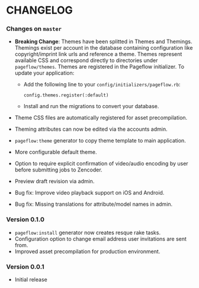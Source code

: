 # CHANGELOG

### Changes on `master`

- **Breaking Change**: Themes have been splitted in Themes and Themings. Themings
  exist per account in the database containing configuration like
  copyright/imprint link urls and reference a theme. Themes represent
  available CSS and correspond directly to directories under
  `pageflow/themes`. Themes are registered in the Pageflow
  initializer. To update your application:

  * Add the following line to your `config/initializers/pageflow.rb`:

        config.themes.register(:default)

  * Install and run the migrations to convert your database.

- Theme CSS files are automatically registered for asset precompilation.
- Theming attributes can now be edited via the accounts admin.
- `pageflow:theme` generator to copy theme template to main application.

- More configurable default theme.
- Option to require explicit confirmation of video/audio encoding by user
  before submitting jobs to Zencoder.
- Preview draft revision via admin.

- Bug fix: Improve video playback support on iOS and Android.
- Bug fix: Missing translations for attribute/model names in admin.

### Version 0.1.0

- `pageflow:install` generator now creates resque rake tasks.
- Configuration option to change email address user invitations are sent from.
- Improved asset precompilation for production environment.

### Version 0.0.1

- Initial release
